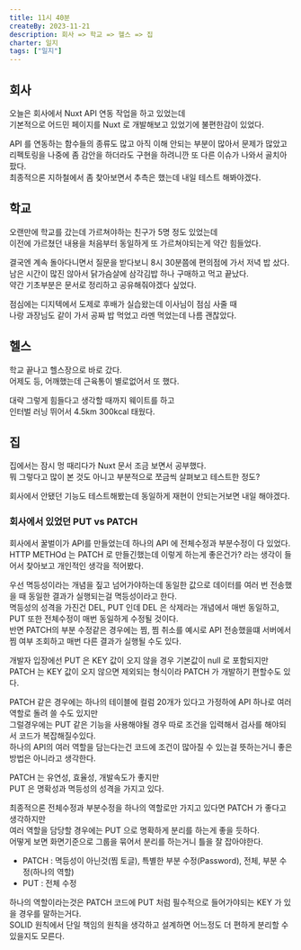 ```yaml
---
title: 11시 40분
createBy: 2023-11-21
description: 회사 => 학교 => 헬스 => 집
charter: 일지
tags: ["일지"]
---
```


## 회사

오늘은 회사에서 Nuxt API 연동 작업을 하고 있었는데  
기본적으로 어드민 페이지를 Nuxt 로 개발해보고 있었기에 불편한감이 있었다.

API 를 연동하는 함수들의 종류도 많고 아직 이해 안되는 부분이 많아서 문제가 많았고  
리펙토링을 나중에 좀 감안을 하더라도 구현을 하려니깐 또 다른 이슈가 나와서 골치아팠다.  
최종적으론 지하철에서 좀 찾아보면서 추측은 했는데 내일 테스트 해봐야겠다.

## 학교

오랜만에 학교를 갔는데 가르쳐야하는 친구가 5명 정도 있었는데  
이전에 가르쳤던 내용을 처음부터 동일하게 또 가르쳐야되는게 약간 힘들었다.

결국엔 계속 돌아다니면서 질문을 받다보니 8시 30분쯤에 편의점에 가서 저녁 밥 샀다.  
남은 시간이 많진 않아서 닭가슴살에 삼각김밥 하나 구매하고 먹고 끝났다.  
약간 기초부분은 문서로 정리하고 공유해줘야겠다 싶었다.

점심에는 디지텍에서 도제로 후배가 실습왔는데 이사님이 점심 사줄 때  
나랑 과장님도 같이 가서 공짜 밥 먹었고 라멘 먹었는데 나름 괜찮았다.

## 헬스

학교 끝나고 헬스장으로 바로 갔다.  
어제도 등, 어깨했는데 근육통이 별로없어서 또 했다.

대략 그렇게 힘들다고 생각할 때까지 웨이트를 하고  
인터벌 러닝 뛰어서 4.5km 300kcal 태웠다.

## 집

집에서는 잠시 멍 때리다가 Nuxt 문서 조금 보면서 공부했다.  
뭐 그렇다고 많이 본 것도 아니고 부분적으로 쪼금씩 살펴보고 테스트한 정도?

회사에서 안됐던 기능도 테스트해봤는데 동일하게 재현이 안되는거보면 내일 해야겠다.

### 회사에서 있었던 PUT vs PATCH

회사에서 꿀벌이가 API를 만들었는데 하나의 API 에 전체수정과 부분수정이 다 있었다.  
HTTP METHOd 는 PATCH 로 만들긴했는데 이렇게 하는게 좋은건가? 라는 생각이 들어서 찾아보고 개인적인 생각을 적어봤다.

우선 멱등성이라는 개념을 짚고 넘어가야하는데 동일한 값으로 데이터를 여러 번 전송했을 때 동일한 결과가 실행되는걸 멱등성이라고 한다.  
멱등성의 성격을 가진건 DEL, PUT 인데 DEL 은 삭제라는 개념에서 매번 동일하고, PUT 또한 전체수정이 매번 동일하게 수정될 것이다.  
반면 PATCH의 부분 수정같은 경우에는 찜, 찜 취소를 예시로 API 전송했을떄 서버에서 찜 여부 조회하고 매번 다른 결과가 실행될 수도 있다.

개발자 입장에선 PUT 은 KEY 값이 오지 않을 경우 기본값이 null 로 포함되지만
PATCH 는 KEY 값이 오지 않으면 제외되는 형식이라 PATCH 가 개발하기 편할수도 있다.

PATCH 같은 경우에는 하나의 테이블에 컬럼 20개가 있다고 가정하에 API 하나로 여러 역할로 돌려 쓸 수도 있지만  
그럴경우에는 PUT 같은 기능을 사용해야될 경우 따로 조건을 입력해서 검사를 해야되서 코드가 복잡해질수있다.  
하나의 API의 여러 역할을 담는다는건 코드에 조건이 많아질 수 있는걸 뜻하는거니 좋은 방법은 아니라고 생각한다.

PATCH 는 유연성, 효율성, 개발속도가 좋지만  
PUT 은 명확성과 멱등성의 성격을 가지고 있다.

최종적으론 전체수정과 부분수정을 하나의 역할로만 가지고 있다면 PATCH 가 좋다고 생각하지만  
여러 역할을 담당할 경우에는 PUT 으로 명확하게 분리를 하는게 좋을 듯하다.  
어떻게 보면 화면기준으로 그룹을 묶어서 분리를 하는거니 틀을 잘 잡아야한다.

- PATCH : 멱등성이 아닌것(찜 토글), 특별한 부분 수정(Password), 전체, 부분 수정(하나의 역할)
- PUT : 전체 수정

하나의 역할이라는것은 PATCH 코드에 PUT 처럼 필수적으로 들어가야되는 KEY 가 있을 경우를 말하는거다.  
SOLID 원칙에서 단일 책임의 원칙을 생각하고 설계하면 어느정도 더 편하게 분리할 수 있을지도 모른다.
